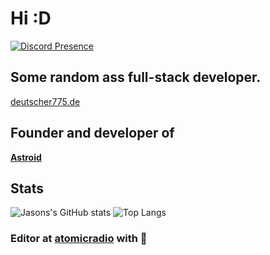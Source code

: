# Hi :D
[![Discord Presence](https://lanyard.cnrad.dev/api/690123872674119710)](https://discord.com/users/690123872674119710)

## Some random ass full-stack developer.
[deutscher775.de](https://deutscher775.de)

## Founder and developer of 
**[Astroid](https://astroid.cc)**

## Stats
![Jasons's GitHub stats](https://github-readme-stats.vercel.app/api?username=deutscher775&show_icons=true&theme=radical)
![Top Langs](https://github-readme-stats.vercel.app/api/top-langs/?username=deutscher775&layout=compact)

### Editor at <a href="https://atomic.radio" target="_blank">atomicradio</a> with 💙
